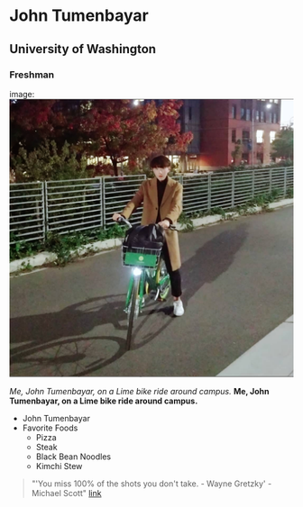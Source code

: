 # John Tumenbayar

## University of Washington

### Freshman

image: ![Profile Picture](johnny_boi.png)

_Me, John Tumenbayar, on a Lime bike ride around campus._
**Me, John Tumenbayar, on a Lime bike ride around campus.**

* John Tumenbayar
* Favorite Foods
    + Pizza
    + Steak
    + Black Bean Noodles
    + Kimchi Stew

> "'You miss 100% of the shots you don't take. - Wayne Gretzky' - Michael Scott"
[link](https://www.imdb.com/title/tt1248744/trivia)

